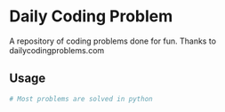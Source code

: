 # Daily Coding Problem

A repository of coding problems done for fun. Thanks to dailycodingproblems.com

## Usage

```python
# Most problems are solved in python

```